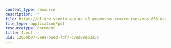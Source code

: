 ```yaml
---
content_type: resource
description: ''
file: https://ol-ocw-studio-app-qa.s3.amazonaws.com/courses/mas-666-developmental-entrepreneurship-fall-2003/12060b075a9aba43fdf7c7ed08eb3a5b_4.pdf
file_type: application/pdf
resourcetype: Document
title: 4.pdf
uid: 12060b07-5a9a-ba43-fdf7-c7ed08eb3a5b
---
```

